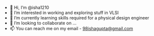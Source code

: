 - 👋 Hi, I’m @isha1210
- 👀 I’m interested in working and exploring stuff in VLSI
- 🌱 I’m currently learning skills required for a physical design engineer
- 💞️ I’m looking to collaborate on ...
- 📫 You can reach me on my email - 98ishagupta@gmail.com

<!---
isha1210/isha1210 is a ✨ special ✨ repository because its `README.md` (this file) appears on your GitHub profile.
You can click the Preview link to take a look at your changes.
--->
